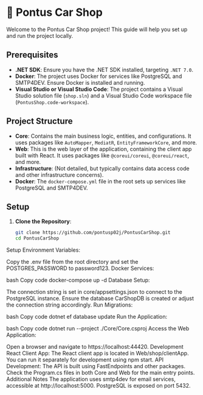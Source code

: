 # 🚗 Pontus Car Shop

Welcome to the Pontus Car Shop project! This guide will help you set up and run the project locally.

## Prerequisites

- **.NET SDK**: Ensure you have the .NET SDK installed, targeting `.NET 7.0`.
- **Docker**: The project uses Docker for services like PostgreSQL and SMTP4DEV. Ensure Docker is installed and running.
- **Visual Studio or Visual Studio Code**: The project contains a Visual Studio solution file (`shop.sln`) and a Visual Studio Code workspace file (`PontusShop.code-workspace`).

## Project Structure

- **Core**: Contains the main business logic, entities, and configurations. It uses packages like `AutoMapper`, `MediatR`, `EntityFrameworkCore`, and more.
- **Web**: This is the web layer of the application, containing the client app built with React. It uses packages like `@coreui/coreui`, `@coreui/react`, and more.
- **Infrastructure**: (Not detailed, but typically contains data access code and other infrastructure concerns).
- **Docker**: The `docker-compose.yml` file in the root sets up services like PostgreSQL and SMTP4DEV.

## Setup

1. **Clone the Repository**:
   ```bash
   git clone https://github.com/pontusp02j/PontusCarShop.git
   cd PontusCarShop
Setup Environment Variables:

Copy the .env file from the root directory and set the POSTGRES_PASSWORD to password123.
Docker Services:

bash
Copy code
docker-compose up -d
Database Setup:

The connection string is set in core/appsettings.json to connect to the PostgreSQL instance. Ensure the database CarShopDB is created or adjust the connection string accordingly.
Run Migrations:

bash
Copy code
dotnet ef database update
Run the Application:

bash
Copy code
dotnet run --project ./Core/Core.csproj
Access the Web Application:

Open a browser and navigate to https://localhost:44420.
Development
React Client App: The React client app is located in Web/shop/clientApp. You can run it separately for development using npm start.
API Development: The API is built using FastEndpoints and other packages. Check the Program.cs files in both Core and Web for the main entry points.
Additional Notes
The application uses smtp4dev for email services, accessible at http://localhost:5000.
PostgreSQL is exposed on port 5432.